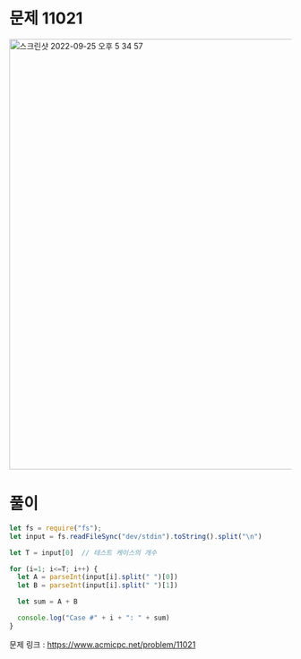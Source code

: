 # 문제 11021

<img width="768" alt="스크린샷 2022-09-25 오후 5 34 57" src="https://user-images.githubusercontent.com/103481518/192135008-5ed78e93-42f8-442d-b0c4-aedfe6c1a57a.png">


# 풀이

```javascript
let fs = require("fs");
let input = fs.readFileSync("dev/stdin").toString().split("\n")

let T = input[0]  // 테스트 케이스의 개수

for (i=1; i<=T; i++) {
  let A = parseInt(input[i].split(" ")[0])
  let B = parseInt(input[i].split(" ")[1])

  let sum = A + B

  console.log("Case #" + i + ": " + sum)
}
```

문제 링크 : https://www.acmicpc.net/problem/11021
